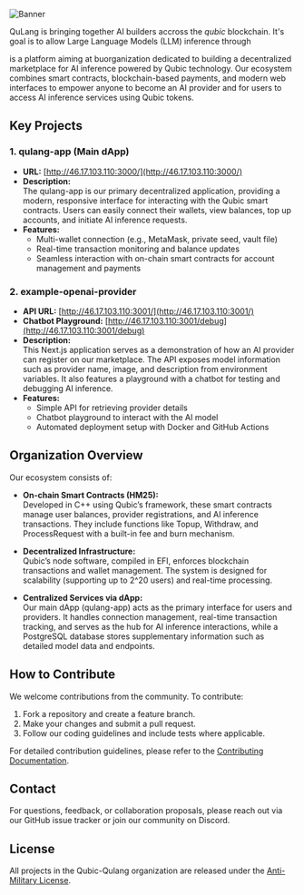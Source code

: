 ![Banner](../qulang-banner-rounded.png)

QuLang is bringing together AI builders accross the _qubic_ blockchain. It's goal is to allow Large Language Models (LLM) inference through 


is a platform aiming at buorganization dedicated to building a decentralized marketplace for AI inference powered by Qubic technology. Our ecosystem combines smart contracts, blockchain-based payments, and modern web interfaces to empower anyone to become an AI provider and for users to access AI inference services using Qubic tokens.

## Key Projects

### 1. qulang-app (Main dApp)
- **URL:** [http://46.17.103.110:3000/](http://46.17.103.110:3000/)
- **Description:**  
  The qulang-app is our primary decentralized application, providing a modern, responsive interface for interacting with the Qubic smart contracts. Users can easily connect their wallets, view balances, top up accounts, and initiate AI inference requests.  
- **Features:**  
  - Multi-wallet connection (e.g., MetaMask, private seed, vault file)
  - Real-time transaction monitoring and balance updates
  - Seamless interaction with on-chain smart contracts for account management and payments

### 2. example-openai-provider
- **API URL:** [http://46.17.103.110:3001/](http://46.17.103.110:3001/)
- **Chatbot Playground:** [http://46.17.103.110:3001/debug](http://46.17.103.110:3001/debug)
- **Description:**  
  This Next.js application serves as a demonstration of how an AI provider can register on our marketplace. The API exposes model information such as provider name, image, and description from environment variables. It also features a playground with a chatbot for testing and debugging AI inference.
- **Features:**  
  - Simple API for retrieving provider details
  - Chatbot playground to interact with the AI model
  - Automated deployment setup with Docker and GitHub Actions

## Organization Overview

Our ecosystem consists of:

- **On-chain Smart Contracts (HM25):**  
  Developed in C++ using Qubic’s framework, these smart contracts manage user balances, provider registrations, and AI inference transactions. They include functions like Topup, Withdraw, and ProcessRequest with a built-in fee and burn mechanism.

- **Decentralized Infrastructure:**  
  Qubic’s node software, compiled in EFI, enforces blockchain transactions and wallet management. The system is designed for scalability (supporting up to 2^20 users) and real-time processing.

- **Centralized Services via dApp:**  
  Our main dApp (qulang-app) acts as the primary interface for users and providers. It handles connection management, real-time transaction tracking, and serves as the hub for AI inference interactions, while a PostgreSQL database stores supplementary information such as detailed model data and endpoints.

## How to Contribute

We welcome contributions from the community. To contribute:

1. Fork a repository and create a feature branch.
2. Make your changes and submit a pull request.
3. Follow our coding guidelines and include tests where applicable.

For detailed contribution guidelines, please refer to the [Contributing Documentation](./doc/contributing.md).

## Contact

For questions, feedback, or collaboration proposals, please reach out via our GitHub issue tracker or join our community on Discord.

## License

All projects in the Qubic-Qulang organization are released under the [Anti-Military License](./LICENSE.md).

